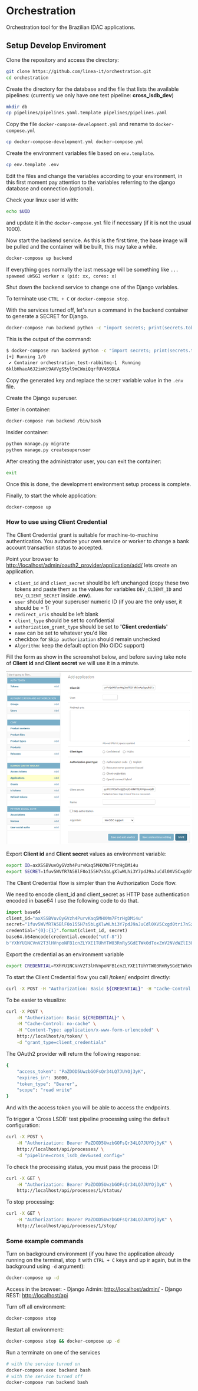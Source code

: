 # Orchestration

Orchestration tool for the Brazilian IDAC applications.  

## Setup Develop Enviroment

Clone the repository and access the directory:

```bash
git clone https://github.com/linea-it/orchestration.git  
cd orchestration
```

Create the directory for the database and the file that lists the available pipelines:
(currently we only have one test pipeline: **cross_lsdb_dev**)

```bash
mkdir db
cp pipelines/pipelines.yaml.template pipelines/pipelines.yaml 
```

Copy the file `docker-compose-development.yml` and rename to `docker-compose.yml`

```bash
cp docker-compose-development.yml docker-compose.yml
```

Create the environment variables file based on `env.template`.

```bash
cp env.template .env
```

Edit the files and change the variables according to your environment, in this first moment pay attention to the variables referring to the django database and connection (optional).

Check your linux user id with:

```bash
echo $UID
```

and update it in the `docker-compose.yml` file if necessary (if it is not the usual 1000).

Now start the backend service. As this is the first time, the base image will be pulled and the container will be built, this may take a while.

```bash
docker-compose up backend
```

If everything goes normally the last message will be something like `... spawned uWSGI worker x (pid: xx, cores: x)`

Shut down the backend service to change one of the Django variables.

To terminate use `CTRL + C` or `docker-compose stop`.

With the services turned off, let's run a command in the backend container to generate a SECRET for Django.

```bash
docker-compose run backend python -c "import secrets; print(secrets.token_urlsafe())"
```

This is the output of the command:

```bash
$ docker-compose run backend python -c "import secrets; print(secrets.token_urlsafe())"
[+] Running 1/0
 ✔ Container orchestration_test-rabbitmq-1  Running
6klbHhaeA6J2imKt9AVVgS5yl9mCWoiQqrfUV469DLA
```

Copy the generated key and replace the `SECRET` variable value in the `.env` file.



Create the Django superuser.

Enter in container:

```bash
docker-compose run backend /bin/bash
```

Insider container:

```bash
python manage.py migrate
python manage.py createsuperuser
```

After creating the administrator user, you can exit the container:

```bash
exit
```

Once this is done, the development environment setup process is complete.

Finally, to start the whole application:

``` bash
docker-compose up 
```

### How to use using Client Credential

The Client Credential grant is suitable for machine-to-machine authentication. You authorize your own service or worker to change a bank account transaction status to accepted.

Point your browser to <http://localhost/admin/oauth2_provider/application/add/> lets create an application.

- `client_id` and `client_secret` should be left unchanged (copy these two tokens and paste them as the values for variables `DEV_CLIENT_ID` and `DEV_CLIENT_SECRET` inside **.env**).
- `user` should be your superuser numeric ID (if you are the only user, it should be = 1)
- `redirect_uris` should be left blank
- `client_type` should be set to confidential
- `authorization_grant_type` should be set to **'Client credentials'**
- `name` can be set to whatever you'd like
- checkbox for `Skip authorization` should remain unchecked
- `Algorithm`: keep the default option (No OIDC support)

Fill the form as show in the screenshot below, and before saving take note of **Client id** and **Client secret** we will use it in a minute.

![Adding new application](images/new_app.png)

Export **Client id** and **Client secret** values as environment variable:

```bash
export ID=axXSSBVuvOyGVzh4PurvKaq5MHXMm7FtrHgDMi4u
export SECRET=1fuv5WVfR7A5BlF0o155H7s5bLgXlwWLhi3Y7pdJ9aJuCdl0XV5Cxgd0tri7nSzC80qyrovh8qFXFHgFAAc0ldPNn5ZYLanxSm1SI1rxlRrWUP591wpHDGa3pSpB6dCZ
```

The Client Credential flow is simpler than the Authorization Code flow.

We need to encode client_id and client_secret as HTTP base authentication encoded in base64 I use the following code to do that.

```python
import base64
client_id="axXSSBVuvOyGVzh4PurvKaq5MHXMm7FtrHgDMi4u"
secret="1fuv5WVfR7A5BlF0o155H7s5bLgXlwWLhi3Y7pdJ9aJuCdl0XV5Cxgd0tri7nSzC80qyrovh8qFXFHgFAAc0ldPNn5ZYLanxSm1SI1rxlRrWUP591wpHDGa3pSpB6dCZ"
credential="{0}:{1}".format(client_id, secret)
base64.b64encode(credential.encode("utf-8"))
b'YXhYU1NCVnV2T3lHVnpoNFB1cnZLYXE1TUhYTW03RnRySGdETWk0dToxZnV2NVdWZlI3QTVCbEYwbzE1NUg3czViTGdYbHdXTGhpM1k3cGRKOWFKdUNkbDBYVjVDeGdkMHRyaTduU3pDODBxeXJvdmg4cUZYRkhnRkFBYzBsZFBObjVaWUxhbnhTbTFTSTFyeGxScldVUDU5MXdwSERHYTNwU3BCNmRDWg=='
```

Export the credential as an environment variable

```bash
export CREDENTIAL=YXhYU1NCVnV2T3lHVnpoNFB1cnZLYXE1TUhYTW03RnRySGdETWk0dToxZnV2NVdWZlI3QTVCbEYwbzE1NUg3czViTGdYbHdXTGhpM1k3cGRKOWFKdUNkbDBYVjVDeGdkMHRyaTduU3pDODBxeXJvdmg4cUZYRkhnRkFBYzBsZFBObjVaWUxhbnhTbTFTSTFyeGxScldVUDU5MXdwSERHYTNwU3BCNmRDWg==
```

To start the Client Credential flow you call /token/ endpoint directly:

```bash
curl -X POST -H "Authorization: Basic ${CREDENTIAL}" -H "Cache-Control: no-cache" -H "Content-Type: application/x-www-form-urlencoded" http://localhost/o/token/ -d "grant_type=client_credentials"
```

To be easier to visualize:

```bash
curl -X POST \
    -H "Authorization: Basic ${CREDENTIAL}" \
    -H "Cache-Control: no-cache" \
    -H "Content-Type: application/x-www-form-urlencoded" \
    http://localhost/o/token/ \
    -d "grant_type=client_credentials"
```

The OAuth2 provider will return the following response:

```bash
{
    "access_token": "PaZDOD5UwzbGOFsQr34LQ7JUYOj3yK",
    "expires_in": 36000,
    "token_type": "Bearer",
    "scope": "read write"
}
```

And with the access token you will be able to access the endpoints.

To trigger a 'Cross LSDB' test pipeline processing using the default configuration:

```bash
curl -X POST \
    -H "Authorization: Bearer PaZDOD5UwzbGOFsQr34LQ7JUYOj3yK" \
    http://localhost/api/processes/ \
    -d "pipeline=cross_lsdb_dev&used_config="
```

To check the processing status, you must pass the process ID:

```bash
curl -X GET \
    -H "Authorization: Bearer PaZDOD5UwzbGOFsQr34LQ7JUYOj3yK" \
    http://localhost/api/processes/1/status/ 
```

To stop processing:

```bash
curl -X GET \
    -H "Authorization: Bearer PaZDOD5UwzbGOFsQr34LQ7JUYOj3yK" \
    http://localhost/api/processes/1/stop/ 
```


### Some example commands

Turn on background environment (if you have the application already running on the terminal, stop it with `CTRL + C` keys and up ir again, but in the background using `-d` argument):

```bash
docker-compose up -d
```

Access in the browser:
    - Django Admin: <http://localhost/admin/>
    - Django REST: <http://localhost/api>

Turn off all environment:

```bash
docker-compose stop
```

Restart all environment:

```bash
docker-compose stop && docker-compose up -d
```

Run a terminate on one of the services

```bash
# with the service turned on
docker-compose exec backend bash
# with the service turned off
docker-compose run backend bash
```
